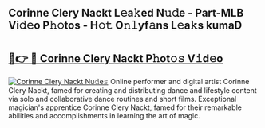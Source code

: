 ## Corinne Clery Nackt L𝚎a𝚔ed N𝚞𝚍e - Part-MLB Vi𝚍𝚎o P𝚑𝚘tos - H𝚘𝚝 O𝚗𝚕yf𝚊ns L𝚎a𝚔s kumaD

# <h2><a href="http://kf324n8.oniu.top/?m=Corinne+Clery+Nackt">🔗👉 🔴 Corinne Clery Nackt P𝚑ot𝚘𝚜 V𝚒d𝚎o</a></h2>

[![Corinne Clery Nackt Nu𝚍e𝚜](https://i.imgur.com/0qMVB7G.gif)](http://kf324n8.oniu.top/?m=Corinne+Clery+Nackt)
Online performer and digital artist Corinne Clery Nackt, famed for creating and distributing dance and lifestyle content via solo and collaborative dance routines and short films. Exceptional magician's apprentice Corinne Clery Nackt, famed for their remarkable abilities and accomplishments in learning the art of magic.  
